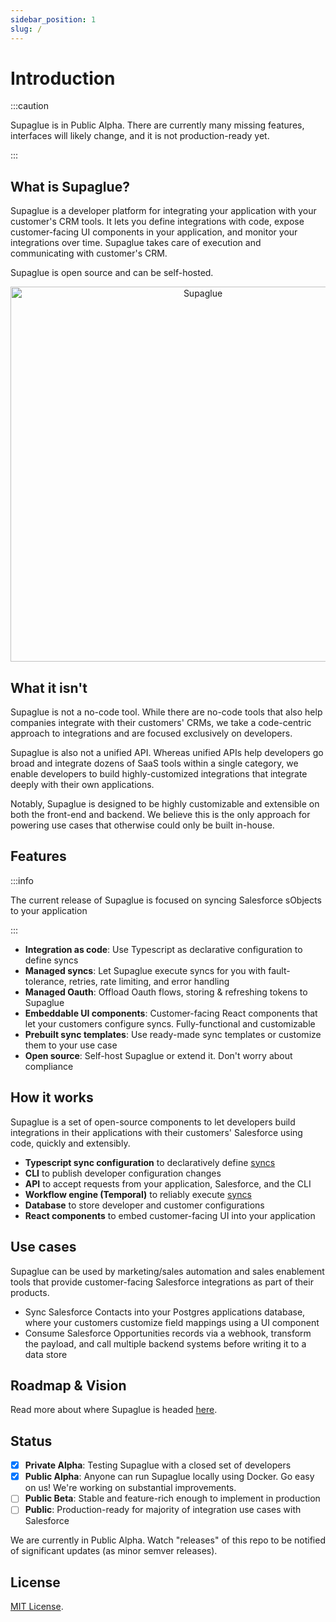 ```yaml
---
sidebar_position: 1
slug: /
---
```


# Introduction

:::caution

Supaglue is in Public Alpha. There are currently many missing features, interfaces will likely change, and it is not production-ready yet.

:::

## What is Supaglue?

Supaglue is a developer platform for integrating your application with your customer's CRM tools. It lets you define integrations with code, expose customer-facing UI components in your application, and monitor your integrations over time. Supaglue takes care of execution and communicating with customer's CRM.

Supaglue is open source and can be self-hosted.

<p align="center">
  <a href="#"><img src="/img/diagram2.png" alt="Supaglue" width="600px"/></a>
</p>

## What it isn't

Supaglue is not a no-code tool. While there are no-code tools that also help companies integrate with their customers' CRMs, we take a code-centric approach to integrations and are focused exclusively on developers.

Supaglue is also not a unified API. Whereas unified APIs help developers go broad and integrate dozens of SaaS tools within a single category, we enable developers to build highly-customized integrations that integrate deeply with their own applications.

Notably, Supaglue is designed to be highly customizable and extensible on both the front-end and backend. We believe this is the only approach for powering use cases that otherwise could only be built in-house.

## Features

:::info

The current release of Supaglue is focused on syncing Salesforce sObjects to your application

:::

- **Integration as code**: Use Typescript as declarative configuration to define syncs
- **Managed syncs**: Let Supaglue execute syncs for you with fault-tolerance, retries, rate limiting, and error handling
- **Managed Oauth**: Offload Oauth flows, storing & refreshing tokens to Supaglue
- **Embeddable UI components**: Customer-facing React components that let your customers configure syncs. Fully-functional and customizable
- **Prebuilt sync templates**: Use ready-made sync templates or customize them to your use case
- **Open source**: Self-host Supaglue or extend it. Don't worry about compliance

## How it works

Supaglue is a set of open-source components to let developers build integrations in their applications with their customers' Salesforce using code, quickly and extensibly.

- **Typescript sync configuration** to declaratively define [syncs](/concepts/sync)
- **CLI** to publish developer configuration changes
- **API** to accept requests from your application, Salesforce, and the CLI
- **Workflow engine (Temporal)** to reliably execute [syncs](/concepts/sync)
- **Database** to store developer and customer configurations
- **React components** to embed customer-facing UI into your application

## Use cases

Supaglue can be used by marketing/sales automation and sales enablement tools that provide customer-facing Salesforce integrations as part of their products.

- Sync Salesforce Contacts into your Postgres applications database, where your customers customize field mappings using a UI component
- Consume Salesforce Opportunities records via a webhook, transform the payload, and call multiple backend systems before writing it to a data store

## Roadmap & Vision

Read more about where Supaglue is headed [here](/roadmap).

## Status

- [x] **Private Alpha**: Testing Supaglue with a closed set of developers
- [x] **Public Alpha**: Anyone can run Supaglue locally using Docker. Go easy on us! We're working on substantial improvements.
- [ ] **Public Beta**: Stable and feature-rich enough to implement in production
- [ ] **Public**: Production-ready for majority of integration use cases with Salesforce

We are currently in Public Alpha. Watch "releases" of this repo to be notified of significant updates (as minor semver releases).

## License

[MIT License](https://github.com/supaglue-labs/supaglue/blob/0.2.0/LICENSE).
